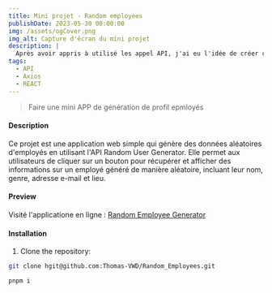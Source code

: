 ```yaml
---
title: Mini projet - Random employees
publishDate: 2023-05-30 00:00:00
img: /assets/ogCover.png
img_alt: Capture d'écran du mini projet
description: |
  Après avoir appris à utilisé les appel API, j'ai eu l'idée de créer cette petite application.
tags:
  - API
  - Axios
  - REACT
---
```


> Faire une mini APP de génération de profil epmloyés

#### Description

Ce projet est une application web simple qui génère des données aléatoires d'employés en utilisant l'API Random User Generator. Elle permet aux utilisateurs de cliquer sur un bouton pour récupérer et afficher des informations sur un employé généré de manière aléatoire, incluant leur nom, genre, adresse e-mail et lieu.

#### Preview

Visité l'applicatione en ligne :
[Random Employee Generator](https://random-employees.vercel.app/)

#### Installation

1. Clone the repository:

```bash
git clone hgit@github.com:Thomas-VWD/Random_Employees.git

pnpm i
```
